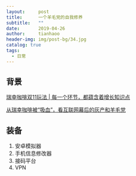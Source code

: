 ```yaml
---
layout:     post
title:      一个羊毛党的自我修养
subtitle:   ""
date:       2019-04-26
author:     tianhaoo
header-img: img/post-bg/34.jpg
catalog: true
tags:
  - 日常
---
```


## 背景

[瑞幸咖啡双11玩法 \| 每一个环节，都蕴含着增长知识点](http://www.woshipm.com/marketing/1612182.html)

[从瑞幸咖啡被“吸血”，看互联网幕后的灰产和羊毛党](http://www.fxyibai.com/hym/2903/78196.html)


## 装备

1. 安卓模拟器
2. 手机信息修改器
3. 接码平台
4. VPN



